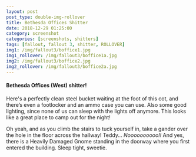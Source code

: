 ```yaml
---
layout: post
post_type: double-img-rollover
title: Bethesda Offices Shitter
date: 2018-12-29 01:25:00
category: screenshot
categories: [screenshots, shitters]
tags: [fallout, fallout 3, shitter, ROLLOVER]
img1: /img/fallout3/boffice1.jpg
img1_rollover: /img/fallout3/boffice1a.jpg
img2: /img/fallout3/boffice2.jpg
img2_rollover: /img/fallout3/boffice2a.jpg
---
```

#### Bethesda Offices (West) shitter!

Here's a perfectly clean steel bucket waiting at the foot of this cot, and there’s even a footlocker and an ammo case you can use. Also some good lighting, since none of us can sleep with the lights off anymore. This looks like a great place to camp out for the night!

Oh yeah, and as you climb the stairs to tuck yourself in, take a gander over the hole in the floor across the hallway! Teddy… *Noooooooooo!!* And yes, there is a Heavily Damaged Gnome standing in the doorway where you first entered the building. Sleep tight, sweetie.
